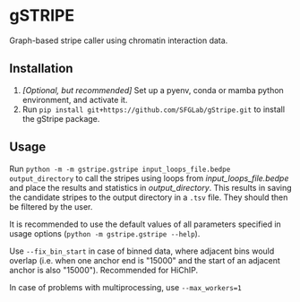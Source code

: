 # gSTRIPE

Graph-based stripe caller using chromatin interaction data.

## Installation

1. _[Optional, but recommended]_ Set up a pyenv, conda or mamba python environment, and activate it.
2. Run `pip install git+https://github.com/SFGLab/gStripe.git` to install the gStripe package.

## Usage

Run `python -m -m gstripe.gstripe input_loops_file.bedpe output_directory` to call the stripes using loops from _input_loops_file.bedpe_ and place the results and statistics in _output_directory_.
This results in saving the candidate stripes to the output directory in a `.tsv` file. They should then be filtered by the user.

It is recommended to use the default values of all parameters specified in usage options (`python -m gstripe.gstripe --help`).

Use `--fix_bin_start` in case of binned data, where adjacent bins would overlap (i.e. when one anchor end is "15000" and the start of an adjacent anchor is also "15000"). Recommended for HiChIP.

In case of problems with multiprocessing, use `--max_workers=1`
